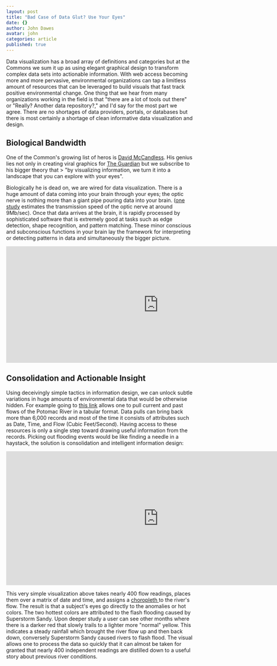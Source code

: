 ```yaml
---
layout: post
title: "Bad Case of Data Glut? Use Your Eyes"
date: {}
author: John Dawes
avatar: john
categories: article
published: true
---
```


Data visualization has a broad array of definitions and categories but at the Commons we sum it up as using elegant graphical design to transform complex data sets into actionable information. With web access becoming more and more pervasive, environmental organizations can tap a limitless amount of resources that can be leveraged to build visuals that fast track positive environmental change. One thing that we hear from many organizations working in the field is that "there are a lot of tools out there" or "Really? Another data repository?," and I'd say for the most part we agree. There are no shortages of data providers, portals, or databases but there is most certainly a shortage of clean informative data visualization and design.

<!-- ex -->

## Biological Bandwidth

One of the Common's growing list of heros is <a href="http://www.davidmccandless.com/" target="_blank">David McCandless</a>. His genius lies not only in creating viral graphics for <a href="http://www.theguardian.com/news/datablog/2011/jun/24/information-beautiful-fish-eat#" target="_blank">The Guardian</a> but we subscribe to his bigger theory that > "by visualizing information, we turn it into a landscape that you can explore with your eyes".

Biologically he is dead on, we are wired for data visualization. There is a huge amount of data coming into your brain through your eyes; the optic nerve is nothing more than a giant pipe pouring data into your brain. (<a href="http://columbiadatascience.com/2013/10/13/mapping-data-to-senses/" target="_blank">one study</a> estimates the transmission speed of the optic nerve at around 9Mb/sec). Once that data arrives at the brain, it is rapidly processed by sophisticated software that is extremely good at tasks such as edge detection, shape recognition, and pattern matching. These minor conscious and subconscious functions in your brain lay the framework for interpreting or detecting patterns in data and simultaneously the bigger picture.

<iframe src="http://embed.ted.com/talks/david_mccandless_the_beauty_of_data_visualization.html" width="822" height="315" frameborder="0" scrolling="no" webkitAllowFullScreen mozallowfullscreen allowFullScreen></iframe>

## Consolidation and Actionable Insight

Using deceivingly simple tactics in information design, we can unlock subtle variations in huge amounts of environmental data that would be otherwise hidden. For example going to <a href="http://waterdata.usgs.gov/md/nwis/uv?01646500" target="_blank">this link</a> allows one to pull current and past flows of the Potomac River in a tabular format. Data pulls can bring back more than 6,000 records and most of the time it consists of attributes such as Date, Time, and Flow (Cubic Feet/Second). Having access to these resources is only a single step toward drawing useful information from the records. Picking out flooding events would be like finding a needle in a haystack, the solution is consolidation and intelligent information design:

<iframe src="http://apps.chesapeake-commons.org/flowrate/potomac.html" height="362" width="822" frameborder="0" marginwidth="0" marginheight="0" scrolling="no"></iframe>

This very simple visualization above takes nearly 400 flow readings, places them over a matrix of date and time, and assigns a <a href="http://en.wikipedia.org/wiki/Choropleth_map" target="_blank">choropleth </a>to the river's flow. The result is that a subject's eyes go directly to the anomalies or hot colors. The two hottest colors are attributed to the flash flooding caused by Superstorm Sandy. Upon deeper study a user can see other months where there is a darker red that slowly trails to a lighter more "normal" yellow. This indicates a steady rainfall which brought the river flow up and then back down, conversely Superstorm Sandy caused rivers to flash flood. The visual allows one to process the data so quickly that it can almost be taken for granted that nearly 400 independent readings are distilled down to a useful story about previous river conditions.